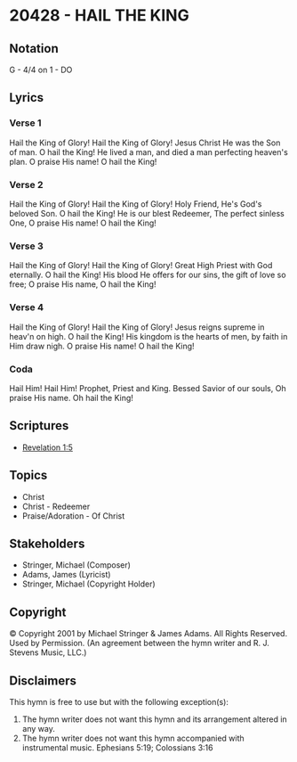 # 20428 - HAIL THE KING

## Notation

G - 4/4 on 1 - DO

## Lyrics

### Verse 1

Hail the King of Glory! Hail the King of Glory! Jesus Christ He was the Son of man. O hail the King! He lived a man, and died a man perfecting heaven's plan. O praise His name! O hail the King!

### Verse 2

Hail the King of Glory! Hail the King of Glory! Holy Friend, He's God's beloved Son. O hail the King! He is our blest Redeemer, The perfect sinless One, O praise His name! O hail the King!

### Verse 3

Hail the King of Glory! Hail the King of Glory! Great High Priest with God eternally. O hail the King! His blood He offers for our sins, the gift of love so free; O praise His name, O hail the King!

### Verse 4

Hail the King of Glory! Hail the King of Glory! Jesus reigns supreme in heav'n on high. O hail the King! His kingdom is the hearts of men, by faith in Him draw nigh. O praise His name! O hail the King!

### Coda

Hail Him! Hail Him! Prophet, Priest and King. Bessed Savior of our souls, Oh praise His name. Oh hail the King!


## Scriptures

- [Revelation 1:5](https://www.biblegateway.com/passage/?search=Revelation%201%3A5)

## Topics

- Christ
- Christ - Redeemer
- Praise/Adoration - Of Christ

## Stakeholders

- Stringer, Michael (Composer)
- Adams, James (Lyricist)
- Stringer, Michael (Copyright Holder)

## Copyright

© Copyright 2001 by Michael Stringer & James Adams. All Rights Reserved. Used by Permission.
(An agreement between the hymn writer and R. J. Stevens Music, LLC.)

## Disclaimers

This hymn is free to use but with the following exception(s):
1. The hymn writer does not want this hymn and its arrangement altered in any way.
2. The hymn writer does not want this hymn accompanied with instrumental music.
Ephesians 5:19; Colossians 3:16

